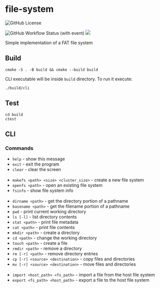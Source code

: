 # file-system

![GitHub License](https://img.shields.io/github/license/GregoryKogan/file-system)

![GitHub Workflow Status (with event)](https://img.shields.io/github/actions/workflow/status/GregoryKogan/file-system/cmake-multi-platform.yml?logo=github&label=tests)
![](https://tokei.ekzhang.com/b1/github/GregoryKogan/file-system)

Simple implementation of a FAT file system

## Build
```shell
cmake -S . -B build && cmake --build build
```
CLI executable will be inside `build` directory.
To run it execute:
```shell
./build/cli
```

## Test
```shell
cd build
ctest
```

## CLI

### Commands

- `help` - show this message
- `exit` - exit the program
- `clear` - clear the screen
  <br /><br />
- `makefs <path> <size> <cluster_size>` - create a new file system
- `openfs <path>` - open an existing file system
- `fsinfo` - show file system info
  <br /><br />
- `dirname <path>` - get the directory portion of a pathname
- `basename <path>` - get the filename portion of a pathname
- `pwd` - print current working directory
- `ls [-l]` - list directory contents
- `stat <path>` - print file metadata
- `cat <path>` - print file contents
- `mkdir <path>` - create a directory
- `cd <path>` - change the working directory
- `touch <path>` - create a file
- `rmdir <path>` - remove a directory
- `rm [-r] <path>` - remove directory entries
- `cp [-r] <source> <destination>` - copy files and directories
- `mv [-r] <source> <destination>` - move files and directories
  <br /><br />
- `import <host_path> <fs_path>` - import a file from the host file system
- `export <fs_path> <host_path>` - export a file to the host file system
